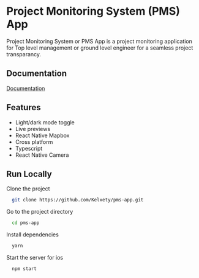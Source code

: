 # Project Monitoring System (PMS) App

Project Monitoring System or PMS App is a project monitoring application for Top level management or ground level engineer for a seamless project transparancy.


## Documentation

[Documentation](https://linktodocumentation)


## Features

- Light/dark mode toggle
- Live previews
- React Native Mapbox
- Cross platform
- Typescript
- React Native Camera



## Run Locally

Clone the project

```bash
  git clone https://github.com/Kelxety/pms-app.git
```

Go to the project directory

```bash
  cd pms-app
```

Install dependencies

```bash
  yarn
```

Start the server for ios

```bash
  npm start
```

